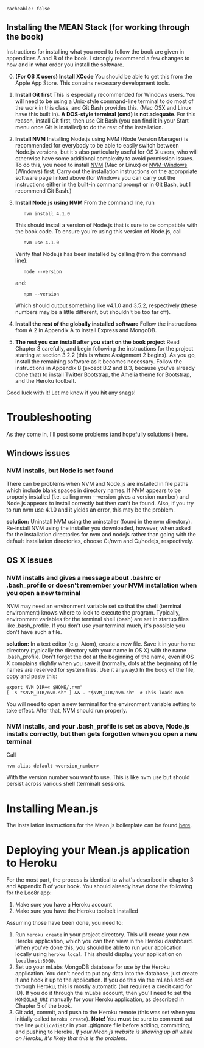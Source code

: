 ```
cacheable: false
```

## Installing the MEAN Stack (for working through the book)

Instructions for installing what you need to follow the book are given in appendices A and B of the book. I strongly recommend a few changes to how and in what order you install the software.

0. **(For OS X users) Install XCode** You should be able to get this from the Apple App Store. This contains necessary development tools.

1. **Install Git first** This is especially recommended for Windows users. You will need to be using a Unix-style command-line terminal to do most of the work in this class, and Git Bash provides this. (Mac OSX and Linux have this built in). **A DOS-style terminal (cmd) is not adequate**. For this reason, install Git first, then use Git Bash (you can find it in your Start menu once Git is installed) to do the rest of the installation.

2. **Install NVM** Installing Node.js using NVM (Node Version Manager) is recommended for everybody to be able to easily switch between Node.js versions, but it's also particularly useful for OS X users, who will otherwise have some additional complexity to avoid permission issues. To do this, you need to install [NVM](https://github.com/creationix/nvm) (Mac or Linux) or [NVM-Windows](https://github.com/coreybutler/nvm-windows) (Windows) first. Carry out the installation instructions on the appropriate software page linked above (for Windows you can carry out the instructions either in the built-in command prompt or in Git Bash, but I recommend Git Bash.)

3. **Install Node.js using NVM** From the command line, run

          nvm install 4.1.0

   This should install a version of Node.js that is sure to be compatible with the book code. To ensure you're using this version of Node.js, call

          nvm use 4.1.0

   Verify that Node.js has been installed by calling (from the command line):

          node --version

   and:

          npm --version

   Which should output something like v4.1.0 and 3.5.2, respectively (these numbers may be a little different, but shouldn't be too far off).

4. **Install the rest of the globally installed software** Follow the instructions from A.2 in Appendix A to install Express and MongoDB.

5. **The rest you can install after you start on the book project** Read Chapter 3 carefully, and begin following the instructions for the project starting at section 3.2.2 (this is where Assignment 2 begins). As you go, install the remaining software as it becomes necessary. Follow the instructions in Appendix B (except B.2 and B.3, because you've already done that) to install Twitter Bootstrap, the Amelia theme for Bootstrap, and the Heroku toolbelt.

Good luck with it! Let me know if you hit any snags!

# Troubleshooting

As they come in, I'll post some problems (and hopefully solutions!) here.

## Windows issues

### NVM installs, but Node is not found

There can be problems when NVM and Node.js are installed in file paths which include blank spaces in directory names. If NVM appears to be properly installed (i.e. calling <span class="codefont">nvm --version</span> gives a version number) and Node.js appears to install correctly but then can't be found. Also, if you try to run  <span class="codefont">nvm use 4.1.0</span> and it yields an error, this may be the problem.

**solution:** Uninstall NVM using the uninstaller (found in the <span class="codefont">nvm</span>  directory). Re-install NVM using the installer you downloaded, however, when asked for the installation directories for <span class="codefont">nvm</span> and <span class="codefont">nodejs</span> rather than going with the default installation directories, choose <span class="codefont">C:/nvm</span> and <span class="codefont">C:/nodejs</span>, respectively.  

## OS X issues

### NVM installs and gives a message about <span class="codefont">.bashrc</span> or  <span class="codefont">.bash_profile</span> or doesn't remember your NVM installation when you open a new terminal

NVM may need an environment variable set so that the shell (terminal environment) knows where to look to execute the program. Typically, environment variables for the terminal shell (<span class="codefont">bash</span>) are set in startup files like  <span class="codefont">.bash_profile</span>. If you don't use your terminal much, it's possible you don't have such a file.

**solution:** In a text editor (e.g. Atom), create a new file. Save it in your home directory (typically the directory with your name in OS X) with the name <span class="codefont">.bash_profile</span>. Don't forget the dot at the beginning of the name, even if OS X complains slightly when you save it (normally, dots at the beginning of file names are reserved for system files. Use it anyway.) In the body of the file, copy and paste this:


    export NVM_DIR=« $HOME/.nvm"
    [ -s "$NVM_DIR/nvm.sh" ] && . "$NVM_DIR/nvm.sh"  # This loads nvm

You will need to open a new terminal for the environment variable setting to take effect. After that, NVM should run properly.

### NVM installs, and your <span class="codefont">.bash_profile</span> is set as above, Node.js installs correctly, but then gets forgotten when you open a new terminal

Call

    nvm alias default <version_number>

With the version number you want to use. This is like <span class="codefont">nvm use </span> but should persist across various shell (terminal) sessions.

# Installing Mean.js

The installation instructions for the Mean.js boilerplate can be found [here](https://github.com/meanjs/mean).

# Deploying your Mean.js application to Heroku

For the most part, the process is identical to what's described in chapter 3 and Appendix B of your book. You should already have done the following for the Loc8r app:

1. Make sure you have a Heroku account
2. Make sure you have the Heroku toolbelt installed

Assuming those have been done, you need to:

1. Run `heroku create` in your project directory. This will create your new Heroku application, which you can then view in the Heroku dashboard.
When you've done this, you should be able to run your application locally using `heroku local`. This should display your application on `localhost:5000`.
2. Set up your mLabs MongoDB database for use by the Heroku application. You don't need to put any data into the database, just create it and hook it up to the application. If you do this via the mLabs add-on through Heroku, this is mostly automatic (but requires a credit card for ID). If you do it through the mLabs account, then you'll need to set the `MONGOLAB_URI` manually for your Heroku application, as described in Chapter 5 of the book.
3. Git add, commit, and push to the Heroku remote (this was set when you initially called `heroku create`). **Note!** You **must** be sure to comment out the line `public/dist/` in your .gitignore file before adding, committing, and pushing to Heroku. *If your Mean.js website is showing up all white on Heroku, it's likely that this is the problem*.
